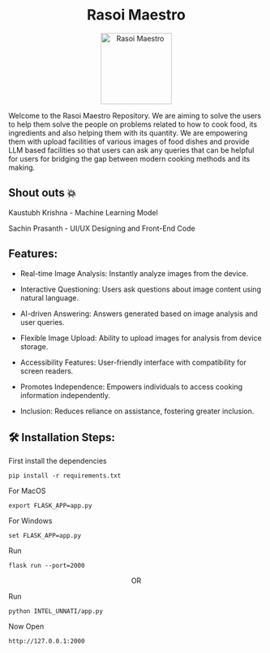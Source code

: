 <h1 align="center" id="title">Rasoi Maestro</h1>

<p align="center">
  <img src="https://github.com/1Kaustubh122/Customizec_AI_Kitchen_For_India/assets/142246653/1cd48153-08ee-4eac-b115-dd322de196e7" alt="Rasoi Maestro" width=140>
</p>

<p id="description">Welcome to the Rasoi Maestro Repository. We are aiming to solve the users to help them solve the people on problems related to how to cook food, its ingredients and also helping them with its quantity. We are empowering them with upload facilities of various images of food dishes and provide LLM based facilities so that users can ask any queries that can be helpful for users for bridging the gap between modern cooking methods and its making.</p>

## Shout outs 💥
Kaustubh Krishna - Machine Learning Model

Sachin Prasanth - UI/UX Designing and Front-End Code

<h2>Features:</h2>
 
* Real-time Image Analysis: Instantly analyze images from the device.

* Interactive Questioning: Users ask questions about image content using natural language.

* AI-driven Answering: Answers generated based on image analysis and user queries.
  
* Flexible Image Upload: Ability to upload images for analysis from device storage.
  
* Accessibility Features: User-friendly interface with compatibility for screen readers.
  
* Promotes Independence: Empowers individuals to access cooking information independently.
  
* Inclusion: Reduces reliance on assistance, fostering greater inclusion.

<h2>🛠 Installation Steps:</h2>

<p>First install the dependencies</p>

```
pip install -r requirements.txt
```

<p>For MacOS</p>

```
export FLASK_APP=app.py
```

<p>For Windows</p>

```
set FLASK_APP=app.py
```
<p>Run</p>

```
flask run --port=2000
```

<p align="center">OR</p>

<p>Run</p>

```
python INTEL_UNNATI/app.py
```

<p>Now Open</p>

```
http://127.0.0.1:2000
```
